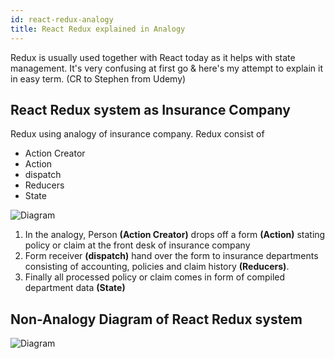 ```yaml
---
id: react-redux-analogy
title: React Redux explained in Analogy
---
```


Redux is usually used together with React today as it helps with state management.
It's very confusing at first go & here's my attempt to explain it in easy term. (CR to Stephen from Udemy)

## React Redux system as Insurance Company

Redux using analogy of insurance company. Redux consist of
- Action Creator
- Action
- dispatch
- Reducers
- State

![Diagram](/TIL/img/react-redux-analogy.png)

1. In the analogy, Person **(Action Creator)** drops off a form **(Action)** stating policy or claim at the front desk of insurance company
2. Form receiver **(dispatch)** hand over the form to insurance departments consisting of accounting, policies and claim history **(Reducers)**. 
3. Finally all processed policy or claim comes in form of compiled department data **(State)**

## Non-Analogy Diagram of React Redux system

![Diagram](/TIL/img/reactreduxdiagram.gif)
